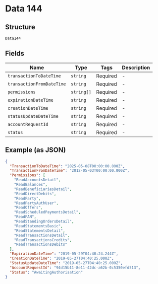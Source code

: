 
# Data 144

## Structure

`Data144`

## Fields

| Name | Type | Tags | Description |
|  --- | --- | --- | --- |
| `transactionToDateTime` | `string` | Required | - |
| `transactionFromDateTime` | `string` | Required | - |
| `permissions` | `string[]` | Required | - |
| `expirationDateTime` | `string` | Required | - |
| `creationDateTime` | `string` | Required | - |
| `statusUpdateDateTime` | `string` | Required | - |
| `accountRequestId` | `string` | Required | - |
| `status` | `string` | Required | - |

## Example (as JSON)

```json
{
  "TransactionToDateTime": "2025-05-08T00:00:00.000Z",
  "TransactionFromDateTime": "2012-05-03T00:00:00.000Z",
  "Permissions": [
    "ReadAccountsDetail",
    "ReadBalances",
    "ReadBeneficiariesDetail",
    "ReadDirectDebits",
    "ReadParty",
    "ReadPartyAuthUser",
    "ReadOffers",
    "ReadScheduledPaymentsDetail",
    "ReadPAN",
    "ReadStandingOrdersDetail",
    "ReadStatementsBasic",
    "ReadStatementsDetail",
    "ReadTransactionsDetail",
    "ReadTransactionsCredits",
    "ReadTransactionsDebits"
  ],
  "ExpirationDateTime": "2019-05-29T04:40:24.244Z",
  "CreationDateTime": "2019-05-27T04:40:25.000Z",
  "StatusUpdateDateTime": "2019-05-27T04:40:25.000Z",
  "AccountRequestId": "94d15b11-8e11-42dc-a62b-0c5350efd513",
  "Status": "AwaitingAuthorisation"
}
```

